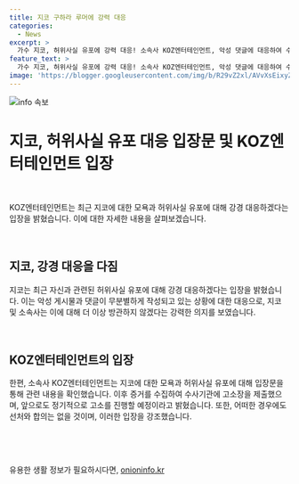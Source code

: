 ```yaml
---
title: 지코 구하라 루머에 강력 대응
categories:
  - News
excerpt: >
  가수 지코, 허위사실 유포에 강력 대응! 소속사 KOZ엔터테인먼트, 악성 댓글에 대응하여 수사 기관에 고소장 제출. 선처와 합의 없을 것을 강조하며 정기적으로 고소 예정. 최근 공개된 침입 용의자의 몽타주와 논란에 대한 입장을 통해 이목 집중. 지코의 결연한 대응에 주목!
feature_text: >
  가수 지코, 허위사실 유포에 강력 대응! 소속사 KOZ엔터테인먼트, 악성 댓글에 대응하여 수사 기관에 고소장 제출. 선처와 합의 없을 것을 강조하며 정기적으로 고소 예정. 최근 공개된 침입 용의자의 몽타주와 논란에 대한 입장을 통해 이목 집중. 지코의 결연한 대응에 주목!
image: 'https://blogger.googleusercontent.com/img/b/R29vZ2xl/AVvXsEixyZcFfHzMRdzZMjFBmAUKJYCLCGyLL1o632UiGVXcaFdKo_bkvkuCioo0uUKlGfBVcT3P84aROyZIXSBEx3Aw5nCQ3pTgDom1WDC4m8eifvWiAmWEEVb4x6G_l8C0QH225ldMjyaFvpxGEBGNO37VmDTDMHGhJPq73UglMfDca1-0aw/s1600/blogspot.png'
---
```


<p><img src="https://blogger.googleusercontent.com/img/b/R29vZ2xl/AVvXsEixyZcFfHzMRdzZMjFBmAUKJYCLCGyLL1o632UiGVXcaFdKo_bkvkuCioo0uUKlGfBVcT3P84aROyZIXSBEx3Aw5nCQ3pTgDom1WDC4m8eifvWiAmWEEVb4x6G_l8C0QH225ldMjyaFvpxGEBGNO37VmDTDMHGhJPq73UglMfDca1-0aw/s1600/blogspot.png" alt="info 속보" /></p>

<h1>지코, 허위사실 유포 대응 입장문 및 KOZ엔터테인먼트 입장</h1>

<p data-ke-size="size16">&nbsp;</p>

<p>KOZ엔터테인먼트는 최근 지코에 대한 모욕과 허위사실 유포에 대해 강경 대응하겠다는 입장을 밝혔습니다. 이에 대한 자세한 내용을 살펴보겠습니다.</p>

<p data-ke-size="size16">&nbsp;</p>

<h2 data-ke-size="size26">지코, 강경 대응을 다짐</h2>

<p data-ke-size="size16">지코는 최근 자신과 관련된 허위사실 유포에 대해 강경 대응하겠다는 입장을 밝혔습니다. 이는 악성 게시물과 댓글이 무분별하게 작성되고 있는 상황에 대한 대응으로, 지코 및 소속사는 이에 대해 더 이상 방관하지 않겠다는 강력한 의지를 보였습니다.</p>

<p data-ke-size="size16">&nbsp;</p>

<h2 data-ke-size="size26">KOZ엔터테인먼트의 입장</h2>

<p data-ke-size="size16">한편, 소속사 KOZ엔터테인먼트는 지코에 대한 모욕과 허위사실 유포에 대해 입장문을 통해 관련 내용을 확인했습니다. 이후 증거를 수집하여 수사기관에 고소장을 제출했으며, 앞으로도 정기적으로 고소를 진행할 예정이라고 밝혔습니다. 또한, 어떠한 경우에도 선처와 합의는 없을 것이며, 이러한 입장을 강조했습니다.</p>

<p data-ke-size="size16">&nbsp;</p>

<p data-ke-size="size16">&nbsp;</p>
유용한 생활 정보가 필요하시다면, <a href="https://onioninfo.kr" rel="dofollow">onioninfo.kr</a>


